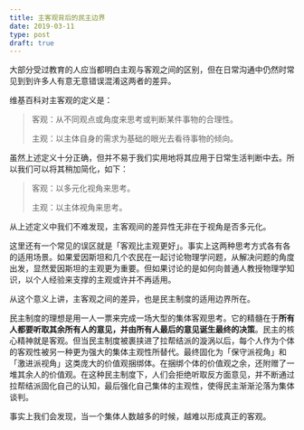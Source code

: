 ```yaml
---
title: 主客观背后的民主边界
date: 2019-03-11
type: post
draft: true
---
```


大部分受过教育的人应当都明白主观与客观之间的区别，但在日常沟通中仍然时常见到到许多人有意无意错误混淆这两者的差异。

维基百科对主客观的定义是：

>客观：从不同观点或角度来思考或判断某件事物的合理性。
>
>主观：以主体自身的需求为基础的眼光去看待事物的倾向。

虽然上述定义十分正确，但并不易于我们实用地将其应用于日常生活判断中去。所以我们可以将其稍加简化，如下：

>客观：以多元化视角来思考。
>
>主观：以主体视角来思考。

从上述定义中我们不难发现，主客观间的差异性无非在于视角是否多元化。

这里还有一个常见的误区就是「客观比主观更好」。事实上这两种思考方式各有各的适用场景。如果爱因斯坦和几个农民在一起讨论物理学问题，从解决问题的角度出发，显然爱因斯坦的主观更为重要。但如果讨论的是如何向普通人教授物理学知识，以个人经验来支撑的主观或许并不再适用。

从这个意义上讲，主客观之间的差异，也是民主制度的适用边界所在。

民主制度的理想是用一人一票来完成一场大型的集体客观思考。它的精髓在于**所有人都要听取其余所有人的意见，并由所有人最后的意见诞生最终的决策**。民主的核心精神就是客观。但当民主制度被裹挟进了拉帮结派的漩涡以后，每个人作为个体的客观性被另一种更为强大的集体主观性所替代。最终固化为「保守派视角」和「激进派视角」这类庞大的价值观捆绑体。在捆绑个体的价值观之余，还附赠了一堆其余人的价值观。在这种民主制度下，人们会拒绝听取反方面意见，并不断通过拉帮结派固化自己的认知，最后强化自己集体的主观性，使得民主渐渐沦落为集体谈判。

事实上我们会发现，当一个集体人数越多的时候，越难以形成真正的客观。









